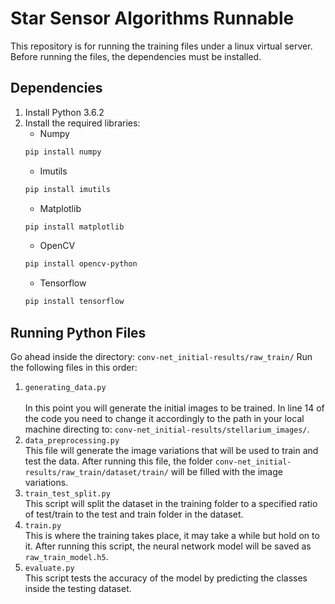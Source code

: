 # Star Sensor Algorithms Runnable
This repository is for running the training files under a linux virtual server. Before running the files, the dependencies must be installed.

## Dependencies
1. Install Python 3.6.2
2. Install the required libraries:
    * Numpy
    ```bash
    pip install numpy
    ```
    * Imutils
    ```bash
    pip install imutils
    ```
    * Matplotlib
    ```bash
    pip install matplotlib
    ```
    * OpenCV
    ```bash
    pip install opencv-python
    ```
    * Tensorflow
    ```bash
    pip install tensorflow
    ```

## Running Python Files
Go ahead inside the directory:
```conv-net_initial-results/raw_train/```
Run the following files in this order:

1. ```generating_data.py```  
<br>In this point you will generate the initial images to be trained. In line 14 of the code you need to change it accordingly to the path in your local machine directing to: ```conv-net_initial-results/stellarium_images/```.
2. ```data_preprocessing.py```
<br>This file will generate the image variations that will be used to train and test the data. After running this file, the folder ```conv-net_initial-results/raw_train/dataset/train/``` will be filled with the image variations.
3. ```train_test_split.py```
<br>This script will split the dataset in the training folder to a specified ratio of test/train to the test and train folder in the dataset.
4. ```train.py```
<br>This is where the training takes place, it may take a while but hold on to it. After running this script, the neural network model will be saved as ```raw_train_model.h5```.
5. ```evaluate.py```
<br>This script tests the accuracy of the model by predicting the classes inside the testing dataset.
